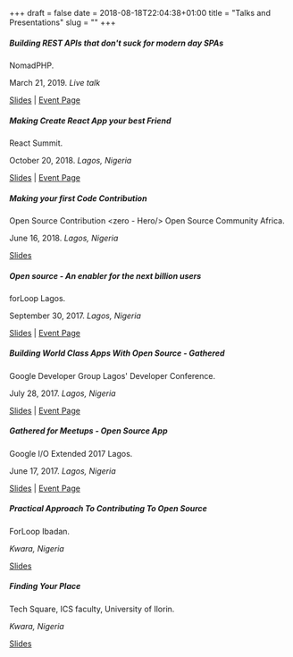 +++
draft = false
date = 2018-08-18T22:04:38+01:00
title = "Talks and Presentations"
slug = ""
+++

##### Building REST APIs that don't suck for modern day SPAs
NomadPHP.

March 21, 2019. *Live talk*

[Slides](https://www.slideshare.net/AbatiAdewale/building-rest-apis-that-dont-suck-for-modern-day-spas) | [Event Page](https://nomadphp.com/live/5RlZpCaEJUyi6uAOUMYceI/Building-REST-APIs-that-Don-t-Suck-for-Modern-Day-SPAs/)

##### Making Create React App your best Friend
React Summit.

October 20, 2018. *Lagos, Nigeria*

[Slides](https://www.slideshare.net/AbatiAdewale/making-create-react-app-your-best-friend-react-summit-2018) | [Event Page](https://react-summit.com)

##### Making your first Code Contribution
Open Source Contribution &lt;zero - Hero/&gt; Open Source Community Africa.

June 16, 2018. *Lagos, Nigeria*

[Slides](https://www.slideshare.net/AbatiAdewale/making-your-first-code-contribution-open-source-community-africa)

##### Open source - An enabler for the next billion users
forLoop Lagos.

September 30, 2017. *Lagos, Nigeria*

[Slides](https://www.slideshare.net/AbatiAdewale/open-source-an-enabler-for-the-next-billion-users) | [Event Page](https://forloop.africa/events/building-for-your-next-billion-users-j7hj669u)


##### Building World Class Apps With Open Source - Gathered
Google Developer Group Lagos' Developer Conference.

July 28, 2017. *Lagos, Nigeria*

[Slides](https://www.slideshare.net/AbatiAdewale/building-world-class-apps-with-open-source-introducing-gathered) | [Event Page](https://www.meetup.com/gdg-lagos/events/241974032/)


##### Gathered for Meetups - Open Source App
Google I/O Extended 2017 Lagos.

June 17, 2017. *Lagos, Nigeria*

[Slides](https://www.slideshare.net/AbatiAdewale/gathered-app-demo-slides) | [Event Page](https://www.meetup.com/gdg-lagos/events/240562292/)


##### Practical Approach To Contributing To Open Source
ForLoop Ibadan.

*Kwara, Nigeria*

[Slides](https://www.slideshare.net/AbatiAdewale/practical-approach-to-contributing-to-open-source-forloop-ibadan)


##### Finding Your Place
Tech Square, ICS faculty, University of Ilorin.

*Kwara, Nigeria*

[Slides](https://www.slideshare.net/AbatiAdewale/finding-your-place-university-of-ilorin)

